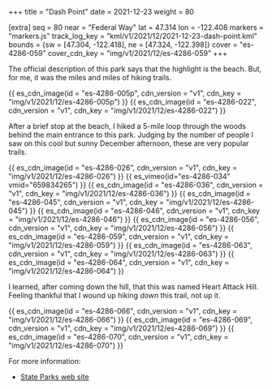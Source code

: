 +++
title = "Dash Point"
date = 2021-12-23
weight = 80

[extra]
seq = 80
near = "Federal Way"
lat = 47.314
lon = -122.408
markers = "markers.js"
track_log_key = "kml/v1/2021/12/2021-12-23-dash-point.kml"
bounds = {sw = [47.304, -122.418], ne = [47.324, -122.398]}
cover = "es-4286-059"
cover_cdn_key = "img/v1/2021/12/es-4286-059"
+++

The official description of this park says that the highlight is the beach. But, for me, it was the miles and miles of hiking trails.

<!-- more -->

{{ es_cdn_image(id = "es-4286-005p", cdn_version = "v1", cdn_key = "img/v1/2021/12/es-4286-005p") }}
{{ es_cdn_image(id = "es-4286-022", cdn_version = "v1", cdn_key = "img/v1/2021/12/es-4286-022") }}

After a brief stop at the beach, I hiked a 5-mile loop through the woods behind the main entrance to this park. Judging by the number of people I saw on this cool but sunny December afternoon, these are very popular trails.

{{ es_cdn_image(id = "es-4286-026", cdn_version = "v1", cdn_key = "img/v1/2021/12/es-4286-026") }}
{{ es_vimeo(id="es-4286-034" vmid="659834265") }}
{{ es_cdn_image(id = "es-4286-036", cdn_version = "v1", cdn_key = "img/v1/2021/12/es-4286-036") }}
{{ es_cdn_image(id = "es-4286-045", cdn_version = "v1", cdn_key = "img/v1/2021/12/es-4286-045") }}
{{ es_cdn_image(id = "es-4286-046", cdn_version = "v1", cdn_key = "img/v1/2021/12/es-4286-046") }}
{{ es_cdn_image(id = "es-4286-056", cdn_version = "v1", cdn_key = "img/v1/2021/12/es-4286-056") }}
{{ es_cdn_image(id = "es-4286-059", cdn_version = "v1", cdn_key = "img/v1/2021/12/es-4286-059") }}
{{ es_cdn_image(id = "es-4286-063", cdn_version = "v1", cdn_key = "img/v1/2021/12/es-4286-063") }}
{{ es_cdn_image(id = "es-4286-064", cdn_version = "v1", cdn_key = "img/v1/2021/12/es-4286-064") }}

I learned, after coming down the hill, that this was named Heart Attack Hill. Feeling thankful that I wound up hiking _down_ this trail, not up it.

{{ es_cdn_image(id = "es-4286-066", cdn_version = "v1", cdn_key = "img/v1/2021/12/es-4286-066") }}
{{ es_cdn_image(id = "es-4286-069", cdn_version = "v1", cdn_key = "img/v1/2021/12/es-4286-069") }}
{{ es_cdn_image(id = "es-4286-070", cdn_version = "v1", cdn_key = "img/v1/2021/12/es-4286-070") }}

For more information:

* [State Parks web site](https://parks.state.wa.us/496/Dash-Point)

